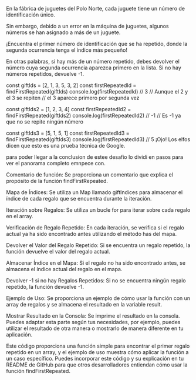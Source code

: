 En la fábrica de juguetes del Polo Norte, cada juguete tiene un número de identificación único.

Sin embargo, debido a un error en la máquina de juguetes, algunos números se han asignado a más de un juguete.

¡Encuentra el primer número de identificación que se ha repetido, donde la segunda ocurrencia tenga el índice más pequeño!

En otras palabras, si hay más de un número repetido, debes devolver el número cuya segunda ocurrencia aparezca primero en la lista. Si no hay números repetidos, devuelve -1.

const giftIds = [2, 1, 3, 5, 3, 2]
const firstRepeatedId = findFirstRepeated(giftIds)
console.log(firstRepeatedId) // 3
// Aunque el 2 y el 3 se repiten
// el 3 aparece primero por segunda vez

const giftIds2 = [1, 2, 3, 4]
const firstRepeatedId2 = findFirstRepeated(giftIds2)
console.log(firstRepeatedId2) // -1
// Es -1 ya que no se repite ningún número

const giftIds3 = [5, 1, 5, 1]
const firstRepeatedId3 = findFirstRepeated(giftIds3)
console.log(firstRepeatedId3) // 5
¡Ojo! Los elfos dicen que esto es una prueba técnica de Google.


para poder llegar a la conclusion de estee desafio lo dividi en pasos para ver el panorama completo emnpece con.

Comentario de función: Se proporciona un comentario que explica el propósito de la función findFirstRepeated.

Mapa de Índices: Se utiliza un Map llamado giftIndices para almacenar el índice de cada regalo que se encuentra durante la iteración.

Iteración sobre Regalos: Se utiliza un bucle for para iterar sobre cada regalo en el array.

Verificación de Regalo Repetido: En cada iteración, se verifica si el regalo actual ya ha sido encontrado antes utilizando el método has del mapa.

Devolver el Valor del Regalo Repetido: Si se encuentra un regalo repetido, la función devuelve el valor del regalo actual.

Almacenar Índice en el Mapa: Si el regalo no ha sido encontrado antes, se almacena el índice actual del regalo en el mapa.

Devolver -1 si no hay Regalos Repetidos: Si no se encuentra ningún regalo repetido, la función devuelve -1.

Ejemplo de Uso: Se proporciona un ejemplo de cómo usar la función con un array de regalos y se almacena el resultado en la variable result.

Mostrar Resultado en la Consola: Se imprime el resultado en la consola. Puedes adaptar esta parte según tus necesidades, por ejemplo, puedes utilizar el resultado de otra manera o mostrarlo de manera diferente en tu aplicación.

Este código proporciona una función simple para encontrar el primer regalo repetido en un array, y el ejemplo de uso muestra cómo aplicar la función a un caso específico. Puedes incorporar este código y su explicación en tu README de GitHub para que otros desarrolladores entiendan cómo usar la función findFirstRepeated.
